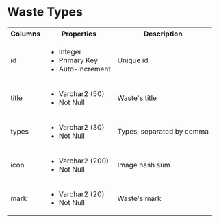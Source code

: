 # Waste Types

<table>
  <tr>
    <th>Columns</th>
    <th>Properties</th>
    <th>Description</th>
  </tr>
  <tr>
    <td>id</td>
    <td>
      <ul>
        <li>Integer</li>
        <li>Primary Key</li>
        <li>Auto-increment</li>
      </ul>
    </td>
    <td>Unique id</td>
  </tr>
  <tr>
    <td>title</td>
    <td>
      <ul>
        <li>Varchar2 (50)</li>
        <li>Not Null</li>
      </ul>
    </td>
    <td>Waste's title</td>
  </tr>
  <tr>
    <td>types</td>
    <td>
      <ul>
        <li>Varchar2 (30)</li>
        <li>Not Null</li>
      </ul>
    </td>
    <td>Types, separated by comma</td>
  </tr>
  <tr>
    <td>icon</td>
    <td>
      <ul>
        <li>Varchar2 (200)</li>
        <li>Not Null</li>
      </ul>
    </td>
    <td>Image hash sum</td>
  </tr>
  <tr>
    <td>mark</td>
    <td>
      <ul>
        <li>Varchar2 (20)</li>
        <li>Not Null</li>
      </ul>
    </td>
    <td>Waste's mark</td>
  </tr>
</table>
